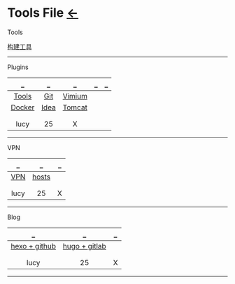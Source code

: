 # Tools File [←](../index.md)

Tools

[构建工具](Build_Tools/index.md)

[]()

[]()

- - -

Plugins

| _ | _ | _ | _ | _ |
|:---:|:---:|:---:|:---:|:---:|
| [Tools](Tools.txt) | [Git](Git/index.md) | [Vimium](Vimium.txt) | []() | []() |
| [Docker](Docker.md) | [Idea](Idea/index.md) | [Tomcat](Tomcat.txt) | []() | []() |
| []() | []() | []() | []() | []() |
| []() | []() | []() | []() | []() |
| lucy | 25 | X |

- - -

VPN

| _ | _ | _ |
|:---:|:---:|:---:|
| [VPN](VPN.md) | [hosts](hosts) | []() |
| []() | []() | []() |
| []() | []() | []() |
| lucy | 25 | X |

- - -

Blog

| _ | _ | _ |
|:---:|:---:|:---:|
| [hexo + github](https://raw.githubusercontent.com/AmbroseRen/test/master/Doc/Tools/hexo.bat) | [hugo + gitlab](hugo.md) | []() |
| []() | []() | []() |
| []() | []() | []() |
| lucy | 25 | X |

- - -


